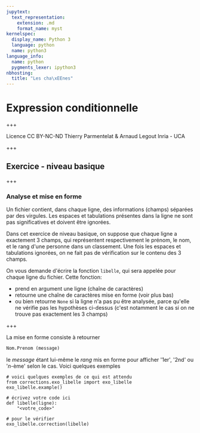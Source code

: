 ```yaml
---
jupytext:
  text_representation:
    extension: .md
    format_name: myst
kernelspec:
  display_name: Python 3
  language: python
  name: python3
language_info:
  name: python
  pygments_lexer: ipython3
nbhosting:
  title: "Les cha\xEEnes"
---
```


# Expression conditionnelle

+++

<div class="licence">
<span>Licence CC BY-NC-ND</span>
<span>Thierry Parmentelat &amp; Arnaud Legout</span>
<span>Inria - UCA</span>
</div>

+++

## Exercice - niveau basique

+++

### Analyse et mise en forme

Un fichier contient, dans chaque ligne, des informations (champs) séparées par des virgules. Les espaces et tabulations présentes dans la ligne ne sont pas significatives et doivent être ignorées. 

Dans cet exercice de niveau basique, on suppose que chaque ligne a exactement 3 champs, qui représentent respectivement le prénom, le nom, et le rang d'une personne dans un classement. Une fois les espaces et tabulations ignorées, on ne fait pas de vérification sur le contenu des 3 champs. 

On vous demande d'écrire la fonction `libelle`, qui sera appelée pour chaque ligne du fichier. Cette fonction:

* prend en argument une ligne (chaîne de caractères)
* retourne une chaîne de caractères mise en forme (voir plus bas)
* ou bien retourne `None` si la ligne n'a pas pu être analysée, parce qu'elle ne vérifie pas les hypothèses ci-dessus (c'est notamment le cas si on ne trouve pas exactement les 3 champs)

+++

La mise en forme consiste à retourner 
 
```python
Nom.Prenom (message)
```

le *message* étant lui-même le *rang* mis en forme pour afficher '1er', '2nd' ou '*n*-ème' selon le cas. Voici quelques exemples

```{code-cell} ipython3
# voici quelques exemples de ce qui est attendu
from corrections.exo_libelle import exo_libelle
exo_libelle.example()
```

```{code-cell} ipython3
# écrivez votre code ici
def libelle(ligne):
    "<votre_code>"
```

```{code-cell} ipython3
# pour le vérifier
exo_libelle.correction(libelle)
```

